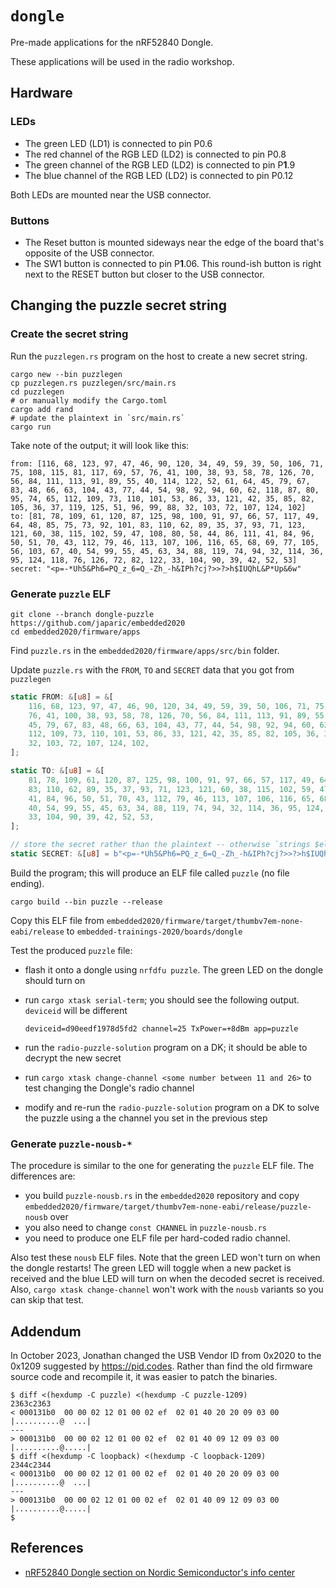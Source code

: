 # `dongle`

Pre-made applications for the nRF52840 Dongle.

These applications will be used in the radio workshop.

## Hardware

### LEDs

- The green LED (LD1) is connected to pin P0.6
- The red channel of the RGB LED (LD2) is connected to pin P0.8
- The green channel of the RGB LED (LD2) is connected to pin P**1**.9
- The blue channel of the RGB LED (LD2) is connected to pin P0.12

Both LEDs are mounted near the USB connector.

### Buttons

- The Reset button is mounted sideways near the edge of the board that's opposite of the USB connector.
- The SW1 button is connected to pin P**1**.06. This round-ish button is right next to the RESET button but closer to the USB connector.

## Changing the puzzle secret string

### Create the secret string

Run the `puzzlegen.rs` program on the host to create a new secret string.

```console
cargo new --bin puzzlegen
cp puzzlegen.rs puzzlegen/src/main.rs
cd puzzlegen
# or manually modify the Cargo.toml
cargo add rand
# update the plaintext in `src/main.rs`
cargo run
```

Take note of the output; it will look like this:

```text
from: [116, 68, 123, 97, 47, 46, 90, 120, 34, 49, 59, 39, 50, 106, 71, 75, 108, 115, 81, 117, 69, 57, 76, 41, 100, 38, 93, 58, 78, 126, 70, 56, 84, 111, 113, 91, 89, 55, 40, 114, 122, 52, 61, 64, 45, 79, 67, 83, 48, 66, 63, 104, 43, 77, 44, 54, 98, 92, 94, 60, 62, 118, 87, 80, 95, 74, 65, 112, 109, 73, 110, 101, 53, 86, 33, 121, 42, 35, 85, 82, 105, 36, 37, 119, 125, 51, 96, 99, 88, 32, 103, 72, 107, 124, 102]
to: [81, 78, 109, 61, 120, 87, 125, 98, 100, 91, 97, 66, 57, 117, 49, 64, 48, 85, 75, 73, 92, 101, 83, 110, 62, 89, 35, 37, 93, 71, 123, 121, 60, 38, 115, 102, 59, 47, 108, 80, 58, 44, 86, 111, 41, 84, 96, 50, 51, 70, 43, 112, 79, 46, 113, 107, 106, 116, 65, 68, 69, 77, 105, 56, 103, 67, 40, 54, 99, 55, 45, 63, 34, 88, 119, 74, 94, 32, 114, 36, 95, 124, 118, 76, 126, 72, 82, 122, 33, 104, 90, 39, 42, 52, 53]
secret: "<p=-*Uh5&Ph6=PQ_z_6=Q_-Zh_-h&IPh?cj?>>?>h$IUQhL&P*Up&6w"
```

### Generate `puzzle` ELF

```console
git clone --branch dongle-puzzle https://github.com/japaric/embedded2020
cd embedded2020/firmware/apps
```

Find `puzzle.rs` in the `embedded2020/firmware/apps/src/bin` folder.

Update `puzzle.rs` with the `FROM`, `TO` and `SECRET` data that you got from `puzzlegen`

````rust
static FROM: &[u8] = &[
    116, 68, 123, 97, 47, 46, 90, 120, 34, 49, 59, 39, 50, 106, 71, 75, 108, 115, 81, 117, 69, 57,
    76, 41, 100, 38, 93, 58, 78, 126, 70, 56, 84, 111, 113, 91, 89, 55, 40, 114, 122, 52, 61, 64,
    45, 79, 67, 83, 48, 66, 63, 104, 43, 77, 44, 54, 98, 92, 94, 60, 62, 118, 87, 80, 95, 74, 65,
    112, 109, 73, 110, 101, 53, 86, 33, 121, 42, 35, 85, 82, 105, 36, 37, 119, 125, 51, 96, 99, 88,
    32, 103, 72, 107, 124, 102,
];

static TO: &[u8] = &[
    81, 78, 109, 61, 120, 87, 125, 98, 100, 91, 97, 66, 57, 117, 49, 64, 48, 85, 75, 73, 92, 101,
    83, 110, 62, 89, 35, 37, 93, 71, 123, 121, 60, 38, 115, 102, 59, 47, 108, 80, 58, 44, 86, 111,
    41, 84, 96, 50, 51, 70, 43, 112, 79, 46, 113, 107, 106, 116, 65, 68, 69, 77, 105, 56, 103, 67,
    40, 54, 99, 55, 45, 63, 34, 88, 119, 74, 94, 32, 114, 36, 95, 124, 118, 76, 126, 72, 82, 122,
    33, 104, 90, 39, 42, 52, 53,
];

// store the secret rather than the plaintext -- otherwise `strings $elf` will reveal the answer
static SECRET: &[u8] = b"<p=-*Uh5&Ph6=PQ_z_6=Q_-Zh_-h&IPh?cj?>>?>h$IUQhL&P*Up&6w";
````

Build the program; this will produce an ELF file called `puzzle` (no file ending).

```console
cargo build --bin puzzle --release
```

Copy this ELF file from `embedded2020/firmware/target/thumbv7em-none-eabi/release` to `embedded-trainings-2020/boards/dongle`

Test the produced `puzzle` file:

- flash it onto a dongle using `nrfdfu puzzle`. The green LED on the dongle should turn on
- run `cargo xtask serial-term`; you should see the following output. `deviceid` will be different

    ```text
    deviceid=d90eedf1978d5fd2 channel=25 TxPower=+8dBm app=puzzle
    ```

- run the `radio-puzzle-solution` program on a DK; it should be able to decrypt the new secret
- run `cargo xtask change-channel <some number between 11 and 26>` to test changing the Dongle's radio channel
- modify and re-run the `radio-puzzle-solution` program on a DK to solve the puzzle using a the channel you set in the previous step

### Generate `puzzle-nousb-*`

The procedure is similar to the one for generating the `puzzle` ELF file. The differences are:

- you build `puzzle-nousb.rs` in the `embedded2020` repository and copy `embedded2020/firmware/target/thumbv7em-none-eabi/release/puzzle-nousb` over
- you also need to change `const CHANNEL` in `puzzle-nousb.rs`
- you need to produce one ELF file per hard-coded radio channel.

Also test these `nousb` ELF files. Note that the green LED won't turn on when the dongle restarts! The green LED will toggle when a new packet is received and the blue LED will turn on when the decoded secret is received. Also, `cargo xtask change-channel` won't work with the `nousb` variants so you can skip that test.

## Addendum

In October 2023, Jonathan changed the USB Vendor ID from 0x2020 to the 0x1209 suggested by https://pid.codes. Rather than find the old
firmware source code and recompile it, it was easier to patch the binaries.

```console
$ diff <(hexdump -C puzzle) <(hexdump -C puzzle-1209)
2363c2363
< 000131b0  00 00 02 12 01 00 02 ef  02 01 40 20 20 09 03 00  |..........@  ...|
---
> 000131b0  00 00 02 12 01 00 02 ef  02 01 40 09 12 09 03 00  |..........@.....|
$ diff <(hexdump -C loopback) <(hexdump -C loopback-1209)
2344c2344
< 000131b0  00 00 02 12 01 00 02 ef  02 01 40 20 20 09 03 00  |..........@  ...|
---
> 000131b0  00 00 02 12 01 00 02 ef  02 01 40 09 12 09 03 00  |..........@.....|
$ 
```

## References

- [nRF52840 Dongle section on Nordic Semiconductor's info center](https://infocenter.nordicsemi.com/index.jsp?topic=%2Fug_getting_started%2FUG%2Fgs%2Fdevelop_sw.html&cp=1_0_2)
